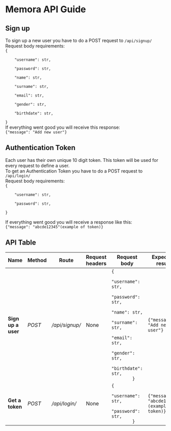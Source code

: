 <h1>Memora API Guide</h1>
<h2>Sign up</h2>
<p>To sign up a new user you have to do a POST request to <code>/api/signup/</code><br>
Request body requirements:<br>
<code>{<br>
    "username": str,<br>
    "password": str,<br>
    "name": str,<br>
    "surname": str,<br>
    "email": str,<br>
    "gender": str,<br>
    "birthdate": str,<br>
}<br></code>
If everything went good you will receive this response:<br>
<code>{"message": "Add new user"}</code><br></p>
<h2>Authentication Token</h2>
<p>Each user has their own unique 10 digit token. This token will be used for every request to define a user.<br>
To get an Authentication Token you have to do a POST request to <code>/api/login/</code><br>
Request body requirements:<br>
<code>{<br>
    "username": str,<br>
    "password": str,<br>
}<br>
</code>
If everything went good you will receive a response like this:<br>
<code>{"message": "abcde12345"(example of token)}</code><br></p>
<h2>API Table</h2>
<table>
<thead>
    <tr>
        <th>Name</th>
        <th>Method</th>
        <th>Route</th>
        <th>Request headers</th>
        <th>Request body</th>
        <th>Expected result</th>
        <th>Explanation</th>
    </tr>
</thead>
<tbody>
    <tr>
        <td><b>Sign up a user</b></td>
        <td><i>POST</i></td>
        <td><i>/api/signup/</i></td>
        <td>None</td>
        <td>
        <code>{
            "username": str,
            "password": str,
            "name": str,
            "surname": str,
            "email": str,
            "gender": str,
            "birthdate": str,
        }</code></td>
        <td><code>{"message": "Add new user"}</code></td>
    </tr>
    <tr>
        <td><b>Get a token</b></td>
        <td><i>POST</i></td>
        <td><i>/api/login/</i></td>
        <td>None</td>
        <td>
        <code>{
            "username": str,
            "password": str,
        }</code></td>
        <td><code>{"message": "abcde12345"(example of token)}</code></td>
    </tr>
</tbody>
</table>